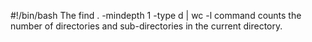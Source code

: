 #!/bin/bash
The find . -mindepth 1 -type d | wc -l command counts the number of directories and sub-directories in the current directory.
